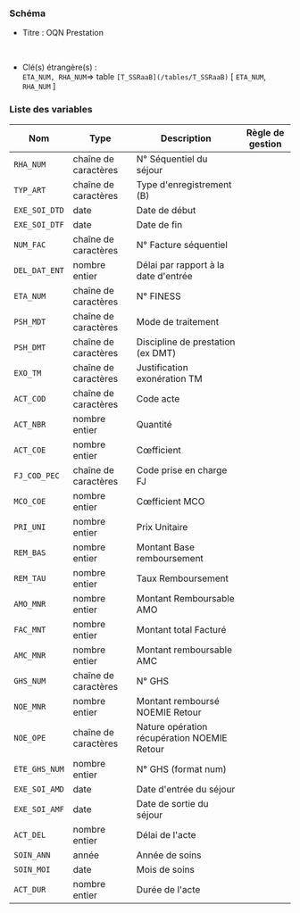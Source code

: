 ### Schéma


- Titre : OQN Prestation
<br />



- Clé(s) étrangère(s) : <br />
`ETA_NUM, RHA_NUM`=> table `[T_SSRaaB](/tables/T_SSRaaB)` [ `ETA_NUM`, `RHA_NUM` ]<br />

 
### Liste des variables

Nom | Type | Description | Règle de gestion
-|-|-|-
`RHA_NUM`| chaîne de caractères |N° Séquentiel du séjour||
`TYP_ART`| chaîne de caractères |Type d'enregistrement (B)||
`EXE_SOI_DTD`| date |Date de début||
`EXE_SOI_DTF`| date |Date de fin||
`NUM_FAC`| chaîne de caractères |N° Facture séquentiel||
`DEL_DAT_ENT`| nombre entier |Délai par rapport à la date d'entrée||
`ETA_NUM`| chaîne de caractères |N° FINESS||
`PSH_MDT`| chaîne de caractères |Mode de traitement||
`PSH_DMT`| chaîne de caractères |Discipline de prestation (ex DMT)||
`EXO_TM`| chaîne de caractères |Justification exonération TM||
`ACT_COD`| chaîne de caractères |Code acte||
`ACT_NBR`| nombre entier |Quantité||
`ACT_COE`| nombre entier |Cœfficient||
`FJ_COD_PEC`| chaîne de caractères |Code prise en charge FJ||
`MCO_COE`| nombre entier |Cœfficient MCO||
`PRI_UNI`| nombre entier |Prix Unitaire||
`REM_BAS`| nombre entier |Montant Base remboursement||
`REM_TAU`| nombre entier |Taux Remboursement||
`AMO_MNR`| nombre entier |Montant Remboursable AMO||
`FAC_MNT`| nombre entier |Montant total Facturé||
`AMC_MNR`| nombre entier |Montant remboursable AMC||
`GHS_NUM`| chaîne de caractères |N° GHS||
`NOE_MNR`| nombre entier |Montant remboursé NOEMIE Retour||
`NOE_OPE`| chaîne de caractères |Nature opération récupération NOEMIE Retour||
`ETE_GHS_NUM`| nombre entier |N° GHS (format num)||
`EXE_SOI_AMD`| date |Date d'entrée du séjour||
`EXE_SOI_AMF`| date |Date de sortie du séjour||
`ACT_DEL`| nombre entier |Délai de l'acte||
`SOIN_ANN`| année |Année de soins||
`SOIN_MOI`| date |Mois de soins||
`ACT_DUR`| nombre entier |Durée de l'acte||